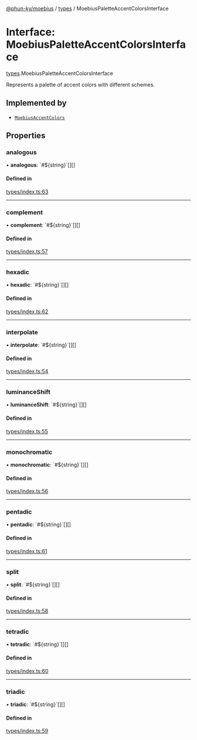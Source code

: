 [@phun-ky/moebius](../README.md) / [types](../modules/types.md) / MoebiusPaletteAccentColorsInterface

# Interface: MoebiusPaletteAccentColorsInterface

[types](../modules/types.md).MoebiusPaletteAccentColorsInterface

Represents a palette of accent colors with different schemes.

## Implemented by

- [`MoebiusAccentColors`](../classes/classes_MoebiusAccentColors.MoebiusAccentColors.md)

## Properties

### analogous

• **analogous**: \`#${string}\`[][]

#### Defined in

[types/index.ts:63](https://github.com/phun-ky/moebius/blob/main/src/types/index.ts#L63)

___

### complement

• **complement**: \`#${string}\`[][]

#### Defined in

[types/index.ts:57](https://github.com/phun-ky/moebius/blob/main/src/types/index.ts#L57)

___

### hexadic

• **hexadic**: \`#${string}\`[][]

#### Defined in

[types/index.ts:62](https://github.com/phun-ky/moebius/blob/main/src/types/index.ts#L62)

___

### interpolate

• **interpolate**: \`#${string}\`[][]

#### Defined in

[types/index.ts:54](https://github.com/phun-ky/moebius/blob/main/src/types/index.ts#L54)

___

### luminanceShift

• **luminanceShift**: \`#${string}\`[][]

#### Defined in

[types/index.ts:55](https://github.com/phun-ky/moebius/blob/main/src/types/index.ts#L55)

___

### monochromatic

• **monochromatic**: \`#${string}\`[][]

#### Defined in

[types/index.ts:56](https://github.com/phun-ky/moebius/blob/main/src/types/index.ts#L56)

___

### pentadic

• **pentadic**: \`#${string}\`[][]

#### Defined in

[types/index.ts:61](https://github.com/phun-ky/moebius/blob/main/src/types/index.ts#L61)

___

### split

• **split**: \`#${string}\`[][]

#### Defined in

[types/index.ts:58](https://github.com/phun-ky/moebius/blob/main/src/types/index.ts#L58)

___

### tetradic

• **tetradic**: \`#${string}\`[][]

#### Defined in

[types/index.ts:60](https://github.com/phun-ky/moebius/blob/main/src/types/index.ts#L60)

___

### triadic

• **triadic**: \`#${string}\`[][]

#### Defined in

[types/index.ts:59](https://github.com/phun-ky/moebius/blob/main/src/types/index.ts#L59)
